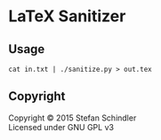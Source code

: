 # LaTeX Sanitizer
## Usage
	cat in.txt | ./sanitize.py > out.tex

## Copyright
Copyright © 2015 Stefan Schindler  
Licensed under GNU GPL v3